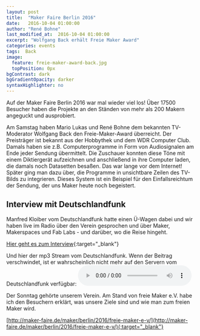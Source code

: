 ```yaml
---
layout: post
title:  "Maker Faire Berlin 2016"
date:   2016-10-04 01:00:00
author: "René Bohne"
last_modified_at:  2016-10-04 01:00:00
excerpt: "Wolfgang Back erhält Freie Maker Award"
categories: events
tags:  Back
image:
  feature: freie-maker-award-back.jpg
  topPosition: 0px
bgContrast: dark
bgGradientOpacity: darker
syntaxHighlighter: no
---
```

Auf der Maker Faire Berlin 2016 war mal wieder viel los! Über 17500 Besucher haben die Projekte an den Ständen von mehr als 200 Makern angeguckt und ausprobiert.

<div class="img img--fullContainer img--14xLeading" style="background-image: url({{ site.baseurl_posts_img }}Back_Bohne_Award_klein.jpg);"></div>
Am Samstag haben Mario Lukas und René Bohne dem bekannten TV-Moderator Wolfgang Back den Freie-Maker-Award überreicht. Der Preisträger ist bekannt aus der Hobbythek und dem WDR Computer Club. Damals haben sie z.B. Computerprogramme in Form von Audiosignalen am Ende jeder Sendung übermittelt. Die Zuschauer konnten diese Töne mit einem Diktiergerät aufzeichnen und anschließend in ihre Computer laden, die damals noch Datasetten besaßen. Das war lange vor dem Internet! Später ging man dazu über, die Programme in unsichtbare Zeilen des TV-Bilds zu integrieren. Dieses System ist ein Beispiel für den Einfallsreichtum der Sendung, der uns Maker heute noch begeistert.

## Interview mit Deutschlandfunk

Manfred Kloiber vom Deutschlandfunk hatte einen Ü-Wagen dabei und wir haben live im Radio über den Verein gesprochen und über Maker, Makerspaces und Fab Labs - und darüber, wo die Reise hingeht.

[Hier geht es zum Interview](http://www.deutschlandfunk.de/maker-faire-renaissance-des-guten-alten-radiobastelns.684.de.html?dram:article_id=367430){:target="_blank"}

Und hier der mp3 Stream vom Deutschlandfunk. Wenn der Beitrag verschwindet, ist er wahrscheinlich nicht mehr auf den Servern vom Deutschlandfunk verfügbar:
<audio controls><source src="http://ondemand-mp3.dradio.de/file/dradio/2016/10/01/computer_und_kommunikation_01102016_komplette_sendung_dlf_20161001_1630_78d2d04c.mp3" type="audio/mpeg">Your browser does not support the audio element.</audio>


Der Sonntag gehörte unserem Verein. Am Stand von freie Maker e.V. habe ich den Besuchern erklärt, was unsere Ziele sind und wie man zum freien Maker wird.

[http://maker-faire.de/maker/berlin/2016/freie-maker-e-v/](http://maker-faire.de/maker/berlin/2016/freie-maker-e-v/){:target="_blank"}
